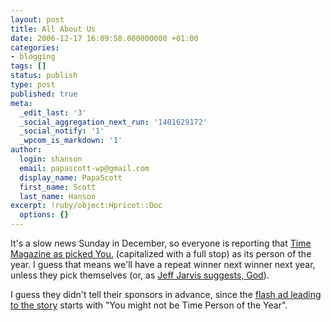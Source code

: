```yaml
---
layout: post
title: All About Us
date: 2006-12-17 16:09:58.000000000 +01:00
categories:
- blogging
tags: []
status: publish
type: post
published: true
meta:
  _edit_last: '3'
  _social_aggregation_next_run: '1401629172'
  _social_notify: '1'
  _wpcom_is_markdown: '1'
author:
  login: shanson
  email: papascott-wp@gmail.com
  display_name: PapaScott
  first_name: Scott
  last_name: Hanson
excerpt: !ruby/object:Hpricot::Doc
  options: {}
---
```

<p>It's a slow news Sunday in December, so everyone is reporting that <a href="http://www.time.com/time/magazine/article/0,9171,1569514,00.html">Time Magazine as picked You.</a> (capitalized with a full stop) as its person of the year. I guess that means we'll have a repeat winner next winner next year, unless they pick themselves (or, as <a href="http://www.buzzmachine.com/index.php/2006/12/17/it-has-always-been-us/">Jeff Jarvis suggests, God</a>).</p>
<p>I guess they didn't tell their sponsors in advance, since the <a href="http://cache.ultramercial.com/d/005-434/chrysler_flash.html">flash ad leading to the story</a> starts with "You might not be Time Person of the Year".</p>
